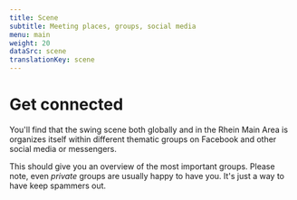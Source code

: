```yaml
---
title: Scene
subtitle: Meeting places, groups, social media
menu: main
weight: 20
dataSrc: scene
translationKey: scene
---
```


# Get connected

You'll find that the swing scene both globally and in the Rhein Main Area is organizes itself within different thematic groups on Facebook and other social media or messengers.

This should give you an overview of the most important groups. Please note, even *private* groups are usually happy to have you. It's just a way to have keep spammers out.